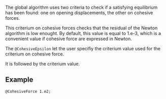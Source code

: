 The global algorithm uses two criteria to check if a satisfying
equilibrium has been found: one on opening displacements, the other on
cohesive forces.

This criterium on cohesive forces checks that the residual of the
Newton algorithm is low enought. By default, this value is equal to
1.e-3, which is a convenient value if cohesive force are expressed in
Newton.

The `@CohesiveEpsilon` let the user specifiy the criterium value used
for the criterium on cohesive force.

It is followed by the criterium value.

## Example

~~~~~ {.cpp}
@CohesiveForce 1.e2;
~~~~~~~~~~
